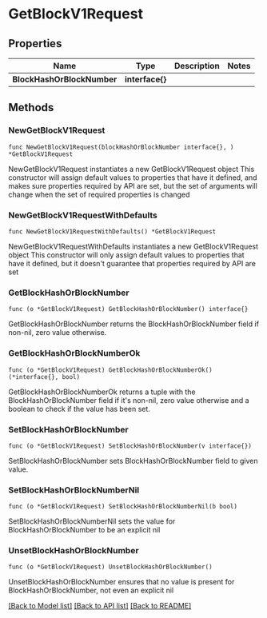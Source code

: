 # GetBlockV1Request

## Properties

Name | Type | Description | Notes
------------ | ------------- | ------------- | -------------
**BlockHashOrBlockNumber** | **interface{}** |  | 

## Methods

### NewGetBlockV1Request

`func NewGetBlockV1Request(blockHashOrBlockNumber interface{}, ) *GetBlockV1Request`

NewGetBlockV1Request instantiates a new GetBlockV1Request object
This constructor will assign default values to properties that have it defined,
and makes sure properties required by API are set, but the set of arguments
will change when the set of required properties is changed

### NewGetBlockV1RequestWithDefaults

`func NewGetBlockV1RequestWithDefaults() *GetBlockV1Request`

NewGetBlockV1RequestWithDefaults instantiates a new GetBlockV1Request object
This constructor will only assign default values to properties that have it defined,
but it doesn't guarantee that properties required by API are set

### GetBlockHashOrBlockNumber

`func (o *GetBlockV1Request) GetBlockHashOrBlockNumber() interface{}`

GetBlockHashOrBlockNumber returns the BlockHashOrBlockNumber field if non-nil, zero value otherwise.

### GetBlockHashOrBlockNumberOk

`func (o *GetBlockV1Request) GetBlockHashOrBlockNumberOk() (*interface{}, bool)`

GetBlockHashOrBlockNumberOk returns a tuple with the BlockHashOrBlockNumber field if it's non-nil, zero value otherwise
and a boolean to check if the value has been set.

### SetBlockHashOrBlockNumber

`func (o *GetBlockV1Request) SetBlockHashOrBlockNumber(v interface{})`

SetBlockHashOrBlockNumber sets BlockHashOrBlockNumber field to given value.


### SetBlockHashOrBlockNumberNil

`func (o *GetBlockV1Request) SetBlockHashOrBlockNumberNil(b bool)`

 SetBlockHashOrBlockNumberNil sets the value for BlockHashOrBlockNumber to be an explicit nil

### UnsetBlockHashOrBlockNumber
`func (o *GetBlockV1Request) UnsetBlockHashOrBlockNumber()`

UnsetBlockHashOrBlockNumber ensures that no value is present for BlockHashOrBlockNumber, not even an explicit nil

[[Back to Model list]](../README.md#documentation-for-models) [[Back to API list]](../README.md#documentation-for-api-endpoints) [[Back to README]](../README.md)


